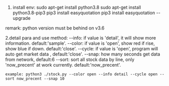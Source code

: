 1. install env:
sudo apt-get install python3.8
sudo apt-get install python3.8-pip3
pip3 install easyquotation
pip3 install easyquotation --upgrade

remark: python version must be behind on v3.6

2.detail para and use method:
    --info: if value is 'detail', it will show more information. default:'sample'.
    --color: if value is 'open', show red if rise, show blue if down. default:'close'.
    --cycle: if value is 'open', program will auto get market data , default:'close'.
    --snap: how many seconds get data from network, default:6
    --sort: sort all stock data by line, only 'now_precent' at work currently. default:'now_precent'.

    example: python3 ./stock.py --color open --info detail --cycle open --sort now_precent --snap 10


